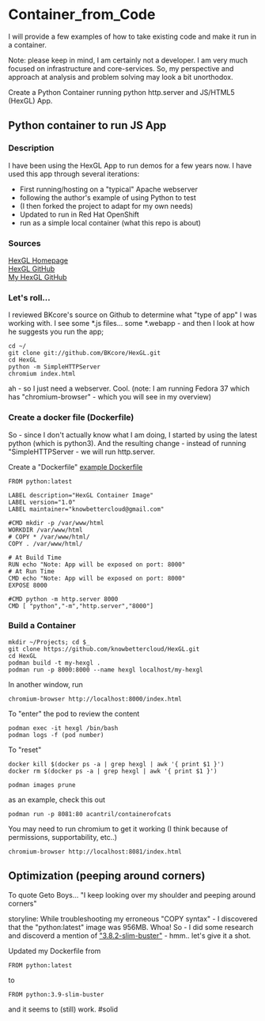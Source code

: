 # Container_from_Code

I will provide a few examples of how to take existing code and make it run in a container.

Note: please keep in mind, I am certainly not a developer.  I am very much focused on infrastructure and core-services.  So, my perspective and approach at analysis and problem solving may look a bit unorthodox.  


Create a Python Container running python http.server and JS/HTML5 (HexGL) App.

## Python container to run JS App

### Description
I have been using the HexGL App to run demos for a few years now.  I have used this app through several iterations:

* First running/hosting on a "typical" Apache webserver
* following the author's example of using Python to test  
* (I then forked the project to adapt for my own needs)
* Updated to run in Red Hat OpenShift
* run as a simple local container (what this repo is about)

### Sources
[HexGL Homepage](https://hexgl.bkcore.com/)  
[HexGL GitHub](https://github.com/BKcore/HexGL)  
[My HexGL GitHub](https://github.com/KnowBetterCloud/HexGL)  

### Let's roll...
I reviewed BKcore's source on Github to determine what "type of app" I was working with.  I see some *.js files... some *.webapp - and then I look at how he suggests you run the app;

```
cd ~/
git clone git://github.com/BKcore/HexGL.git
cd HexGL
python -m SimpleHTTPServer
chromium index.html
```
ah - so I just need a webserver.  Cool.  (note:  I am running Fedora 37 which has "chromium-browser" - which you will see in my overview)

### Create a docker file (Dockerfile)
So - since I don't actually know what I am doing, I started by using the latest python (which is python3).  And the resulting change - instead of running "SimpleHTTPServer - we will run http.server.

Create a "Dockerfile" [example Dockerfile](https://raw.githubusercontent.com/KnowBetterCloud/HexGL/main/Dockerfile)
```
FROM python:latest

LABEL description="HexGL Container Image"
LABEL version="1.0"
LABEL maintainer="knowbettercloud@gmail.com"

#CMD mkdir -p /var/www/html
WORKDIR /var/www/html
# COPY * /var/www/html/
COPY . /var/www/html/

# At Build Time
RUN echo "Note: App will be exposed on port: 8000"
# At Run Time
CMD echo "Note: App will be exposed on port: 8000"
EXPOSE 8000

#CMD python -m http.server 8000
CMD [ "python","-m","http.server","8000"]
```

### Build a Container

```
mkdir ~/Projects; cd $_
git clone https://github.com/knowbettercloud/HexGL.git
cd HexGL
podman build -t my-hexgl .
podman run -p 8000:8000 --name hexgl localhost/my-hexgl
```
In another window, run 
```
chromium-browser http://localhost:8000/index.html
```

To "enter" the pod to review the content
```
podman exec -it hexgl /bin/bash
podman logs -f (pod number)
```

To "reset"
```
docker kill $(docker ps -a | grep hexgl | awk '{ print $1 }')
docker rm $(docker ps -a | grep hexgl | awk '{ print $1 }')

podman images prune
```

as an example, check this out
```
podman run -p 8081:80 acantril/containerofcats
```

You may need to run chromium to get it working (I think because of permissions, supportability, etc..)
```
chromium-browser http://localhost:8081/index.html
```

## Optimization (peeping around corners)
To quote Geto Boys... "I keep looking over my shoulder and peeping around corners"  

storyline:  While troubleshooting my erroneous "COPY syntax" - I discovered that the "python:latest" image was 956MB.  Whoa!  So - I did some research and discoverd a mention of ["3.8.2-slim-buster"](https://hub.docker.com/layers/library/python/3.8.2-slim-buster/images/sha256-a6e1e46966d0c386381ec4f0c6021db36b24340df133e9f54f2a21c0941ffbae) - hmm.. let's give it a shot.

Updated my Dockerfile from 
```
FROM python:latest
```
to
```
FROM python:3.9-slim-buster
```
and it seems to (still) work.  #solid

